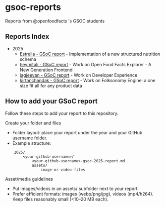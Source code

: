 # gsoc-reports

Reports from @openfoodfacts 's GSOC students

## Reports Index

- 2025
  - [Estrella - GSoC report](./2025/Vic142/vic142-gsoc-2025-report.md) - Implementation of a new structured nutrition schema
  - [heymitali - GSoC report](./2025/heymitali/heymitali-gsoc-2025-report.md) - Work on Open Food Facts Explorer - A New Generation Frontend
  - [jagjeevan - GSoC report](./2025/jagjeevanak/jagjeevanak-gsoc-2025-report.md) - Work on Developer Experience
  - [kirtanchandak - GSoC report](./2025/kirtanchandak/kirtanchandak-gsoc-2025-report.md) - Work on Folksonomy Engine: a one size fit all for any product data

## How to add your GSoC report

Follow these steps to add your report to this repository.

Create your folder and files

- Folder layout: place your report under the year and your GitHub username folder.
- Example structure:

```
	2025/
		<your-github-username>/
			<your-github-username>-gsoc-2025-report.md
			assets/
				image-or-video-files
```

Asset/media guidelines

- Put images/videos in an assets/ subfolder next to your report.
- Prefer efficient formats: images (webp/png/jpg), videos (mp4/h264). Keep files reasonably small (<10–20 MB each).
